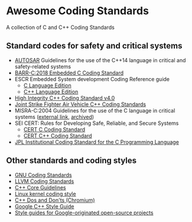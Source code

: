 # Awesome Coding Standards
A collection of C and C++ Coding Standards

## Standard codes for safety and critical systems
- [AUTOSAR](autosar-cpp14-2017.pdf) Guidelines for the use of the C++14 language in critical and safety-related systems
- [BARR-C:2018 Embedded C Coding Standard](barr-c-2018.pdf)
- ESCR Embedded System development Coding Reference guide
  - [C Language Edition](escr-c-3.0.pdf)
  - [C++ Language Edition](escr-cpp-3.0.pdf)
- [High Integrity C++ Coding Standard v4.0](hi-cpp-4.0.pdf)
- [Joint Strike Fighter Air Vehicle C++ Coding Standards](jsf-av-cpp-2015.pdf)
- MISRA-C:2004 Guidelines for the use of the C language in critical systems ([external link](http://caxapa.ru/thumbs/468328/misra-c-2004.pdf), [archived](https://web.archive.org/web/20200212072210/http://caxapa.ru/thumbs/468328/misra-c-2004.pdf))
- SEI CERT: Rules for Developing Safe, Reliable, and Secure Systems
  - [CERT C Coding Standard](sei-cert-c-2016.pdf)
  - [CERT C++ Coding Standard](sei-cert-cpp-2016.pdf)
- [JPL Institutional Coding Standard for the C Programming Language](jpl-c-1.0.pdf)

## Other standards and coding styles
- [GNU Coding Standards](https://www.gnu.org/prep/standards/standards.html)
- [LLVM Coding Standards](https://llvm.org/docs/CodingStandards.html)
- [C++ Core Guidelines](https://isocpp.github.io/CppCoreGuidelines/CppCoreGuidelines)
- [Linux kernel coding style](https://www.kernel.org/doc/Documentation/process/coding-style.rst)
- [C++ Dos and Don'ts (Chromium)](https://chromium.googlesource.com/chromium/src/+/HEAD/styleguide/c++/c++-dos-and-donts.md)
- [Google C++ Style Guide](https://google.github.io/styleguide/cppguide.html)
- [Style guides for Google-originated open-source projects](https://github.com/google/styleguide)
